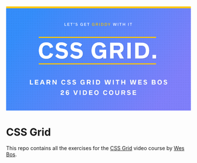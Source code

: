 ![CSSGrid](/css-grid.png)
# CSS Grid

This repo contains all the exercises for the [CSS Grid](https://cssgrid.io) video course by [Wes Bos](https://wesbos.com).
